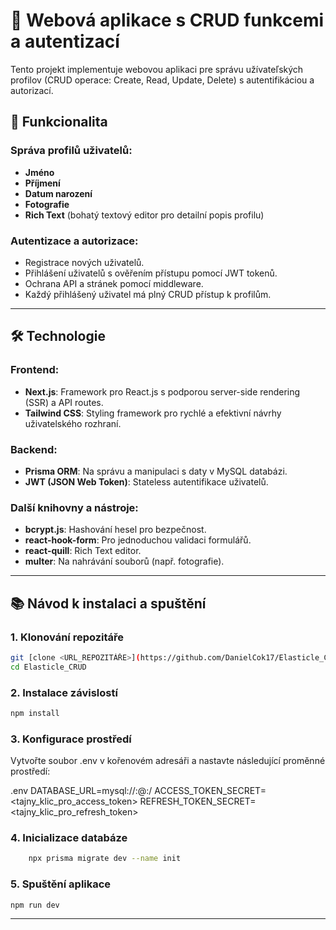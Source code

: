 # 📝 Webová aplikace s CRUD funkcemi a autentizací

Tento projekt implementuje webovou aplikaci pre správu užívateľských profilov (CRUD operace: Create, Read, Update, Delete) s autentifikáciou a autorizací. 

## 🚀 Funkcionalita

### Správa profilů uživatelů:
- **Jméno**
- **Příjmení**
- **Datum narození**
- **Fotografie**
- **Rich Text** (bohatý textový editor pro detailní popis profilu)

### Autentizace a autorizace:
- Registrace nových uživatelů.
- Přihlášení uživatelů s ověřením přístupu pomocí JWT tokenů.
- Ochrana API a stránek pomocí middleware.
- Každý přihlášený uživatel má plný CRUD přístup k profilům.

---

## 🛠 Technologie

### Frontend:
- **Next.js**: Framework pro React.js s podporou server-side rendering (SSR) a API routes.
- **Tailwind CSS**: Styling framework pro rychlé a efektivní návrhy uživatelského rozhraní.

### Backend:
- **Prisma ORM**: Na správu a manipulaci s daty v MySQL databázi.
- **JWT (JSON Web Token)**: Stateless autentifikace uživatelů.

### Další knihovny a nástroje:
- **bcrypt.js**: Hashování hesel pro bezpečnost.
- **react-hook-form**: Pro jednoduchou validaci formulářů.
- **react-quill**: Rich Text editor.
- **multer**: Na nahrávání souborů (např. fotografie).

---

## 📚 Návod k instalaci a spuštění

### 1. Klonování repozitáře
```bash
git [clone <URL_REPOZITÁŘE>](https://github.com/DanielCok17/Elasticle_CRUD)
cd Elasticle_CRUD
```

### 2. Instalace závislostí
```bash
npm install
```

### 3. Konfigurace prostředí
Vytvořte soubor .env v kořenovém adresáři a nastavte následující proměnné prostředí:

.env
DATABASE_URL=mysql://<username>:<password>@<host>:<port>/<database>
ACCESS_TOKEN_SECRET=<tajny_klic_pro_access_token>
REFRESH_TOKEN_SECRET=<tajny_klic_pro_refresh_token>


### 4. Inicializace databáze
```bash
    npx prisma migrate dev --name init
```

### 5. Spuštění aplikace
```bash
npm run dev
```

---


